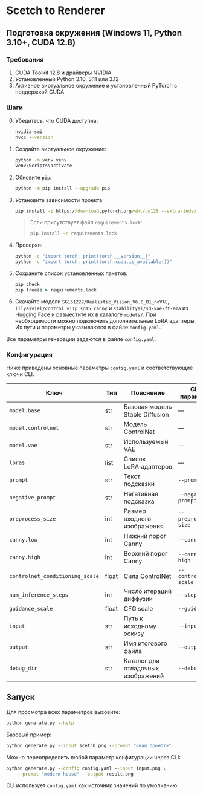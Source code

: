 # Scetch to Renderer

## Подготовка окружения (Windows 11, Python 3.10+, CUDA 12.8)

### Требования
1. CUDA Toolkit 12.8 и драйверы NVIDIA
2. Установленный Python 3.10, 3.11 или 3.12
3. Активное виртуальное окружение и установленный PyTorch с поддержкой CUDA

### Шаги
0. Убедитесь, что CUDA доступна:
   ```cmd
   nvidia-smi
   nvcc --version
   ```
1. Создайте виртуальное окружение:
   ```cmd
   python -m venv venv
   venv\Scripts\activate
   ```
2. Обновите `pip`:
   ```cmd
   python -m pip install --upgrade pip
   ```
3. Установите зависимости проекта:
   ```cmd
   pip install -i https://download.pytorch.org/whl/cu128 --extra-index-url https://pypi.org/simple -r requirements.txt
   ```
   >Если присутствует файл `requirements.lock`:
   >```cmd
   >pip install -r requirements.lock
   >```
4. Проверки:
   ```cmd
   python -c "import torch; print(torch.__version__)"
   python -c "import torch; print(torch.cuda.is_available())"
   ```
5. Сохраните список установленных пакетов:
   ```cmd
   pip check
   pip freeze > requirements.lock
   ```
6. Скачайте модели `SG161222/Realistic_Vision_V6.0_B1_noVAE`, `lllyasviel/control_v11p_sd15_canny` и `stabilityai/sd-vae-ft-ema` из Hugging Face и разместите их в каталоге `models/`.
   При необходимости можно подключить дополнительные LoRA адаптеры. Их
   пути и параметры указываются в файле `config.yaml`.

Все параметры генерации задаются в файле `config.yaml`.

### Конфигурация
Ниже приведены основные параметры `config.yaml` и соответствующие ключи CLI.

| Ключ | Тип | Пояснение | CLI параметр |
|------|-----|-----------|--------------|
| `model.base` | str | Базовая модель Stable Diffusion | — |
| `model.controlnet` | str | Модель ControlNet | — |
| `model.vae` | str | Используемый VAE | — |
| `loras` | list | Список LoRA‑адаптеров | — |
| `prompt` | str | Текст подсказки | `--prompt` |
| `negative_prompt` | str | Негативная подсказка | `--negative-prompt` |
| `preprocess_size` | int | Размер входного изображения | `--preprocess-size` |
| `canny.low` | int | Нижний порог Canny | `--canny-low` |
| `canny.high` | int | Верхний порог Canny | `--canny-high` |
| `controlnet_conditioning_scale` | float | Сила ControlNet | `--controlnet-scale` |
| `num_inference_steps` | int | Число итераций диффузии | `--steps` |
| `guidance_scale` | float | CFG scale | `--guidance` |
| `input` | str | Путь к исходному эскизу | `--input` |
| `output` | str | Имя итогового файла | `--output` |
| `debug_dir` | str | Каталог для отладочных изображений | `--debug-dir` |

## Запуск
Для просмотра всех параметров вызовите:
```cmd
python generate.py --help
```

Базовый пример:
```cmd
python generate.py --input scetch.png --prompt "<ваш промпт>"
```

Можно переопределить любой параметр конфигурации через CLI:
```cmd
python generate.py --config config.yaml --input input.png \
    --prompt "modern house" --output result.png
```

CLI использует `config.yaml` как источник значений по умолчанию.
